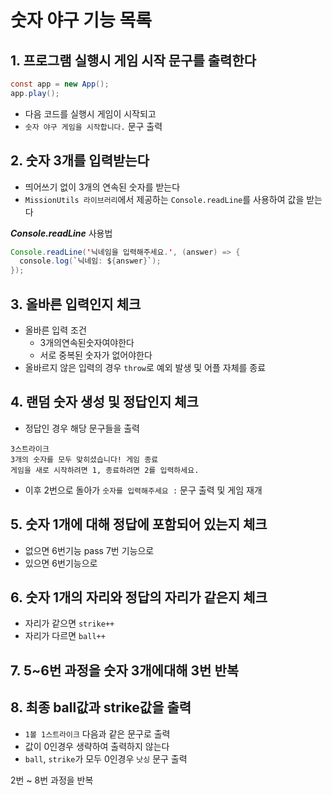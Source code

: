 # 숫자 야구 기능 목록

## 1. 프로그램 실행시 게임 시작 문구를 출력한다

```java script
const app = new App();
app.play();
```

- 다음 코드를 실행시 게임이 시작되고
- `숫자 야구 게임을 시작합니다.` 문구 출력

## 2. 숫자 3개를 입력받는다

- 띄어쓰기 없이 3개의 연속된 숫자를 받는다
- `MissionUtils 라이브러리`에서 제공하는 `Console.readLine`를 사용하여 값을 받는다

**_Console.readLine_** 사용법

```java script
Console.readLine('닉네임을 입력해주세요.', (answer) => {
  console.log(`닉네임: ${answer}`);
});
```

## 3. 올바른 입력인지 체크

- 올바른 입력 조건
  - 3개의연속된숫자여야한다
  - 서로 중복된 숫자가 없어야한다
- 올바르지 않은 입력의 경우 `throw`로 예외 발생 및 어플 자체를 종료

## 4. 랜덤 숫자 생성 및 정답인지 체크

- 정답인 경우 해당 문구들을 출력

```
3스트라이크
3개의 숫자를 모두 맞히셨습니다! 게임 종료
게임을 새로 시작하려면 1, 종료하려면 2를 입력하세요.
```

- 이후 2번으로 돌아가 `숫자를 입력해주세요 :` 문구 출력 및 게임 재개

## 5. 숫자 1개에 대해 정답에 포함되어 있는지 체크

- 없으면 6번기능 pass 7번 기능으로
- 있으면 6번기능으로

## 6. 숫자 1개의 자리와 정답의 자리가 같은지 체크

- 자리가 같으면 `strike++`
- 자리가 다르면 `ball++`

## 7. 5~6번 과정을 숫자 3개에대해 3번 반복

## 8. 최종 ball값과 strike값을 출력

- `1볼 1스트라이크` 다음과 같은 문구로 출력
- 값이 0인경우 생략하여 출력하지 않는다
- `ball`, `strike`가 모두 0인경우 `낫싱` 문구 출력

2번 ~ 8번 과정을 반복
